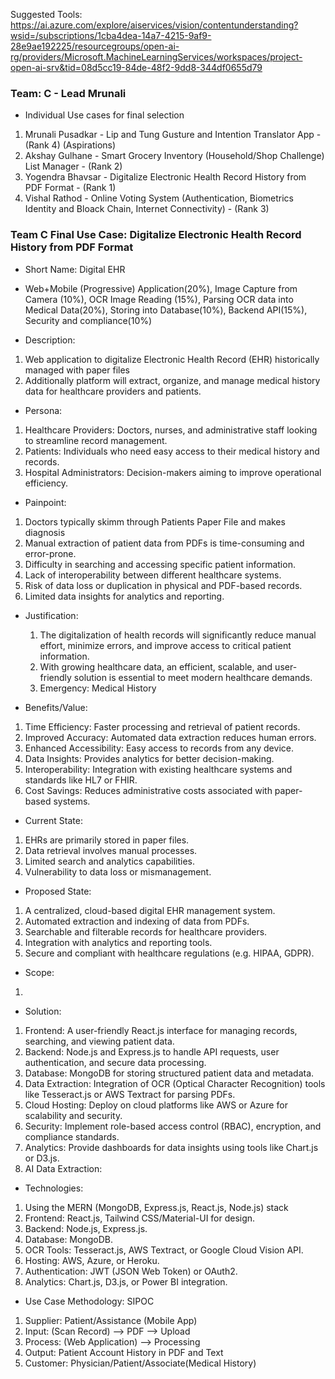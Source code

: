 Suggested Tools:
https://ai.azure.com/explore/aiservices/vision/contentunderstanding?wsid=/subscriptions/1cba4dea-14a7-4215-9af9-28e9ae192225/resourcegroups/open-ai-rg/providers/Microsoft.MachineLearningServices/workspaces/project-open-ai-srv&tid=08d5cc19-84de-48f2-9dd8-344df0655d79

### Team: C - Lead Mrunali
- Individual Use cases for final selection
1. Mrunali Pusadkar - Lip and Tung Gusture and Intention Translator App - (Rank 4) (Aspirations)
2. Akshay Gulhane - Smart Grocery Inventory (Household/Shop Challenge) List Manager - (Rank 2)
3. Yogendra Bhavsar - Digitalize Electronic Health Record History from PDF Format - (Rank 1)
4. Vishal Rathod - Online Voting System (Authentication, Biometrics Identity and Bloack Chain, Internet Connectivity) - (Rank 3)

### Team C Final Use Case: Digitalize Electronic Health Record History from PDF Format
- Short Name: Digital EHR
- Web+Mobile (Progressive) Application(20%), Image Capture from Camera (10%), OCR Image Reading (15%), Parsing OCR data into Medical Data(20%), Storing into Database(10%), Backend API(15%), Security and compliance(10%)

- Description:
1. Web application to digitalize Electronic Health Record (EHR) historically managed with paper files
2. Additionally platform will extract, organize, and manage medical history data for healthcare providers and patients.
  
- Persona:
1. Healthcare Providers: Doctors, nurses, and administrative staff looking to streamline record management.
2. Patients: Individuals who need easy access to their medical history and records.
3. Hospital Administrators: Decision-makers aiming to improve operational efficiency.
  
- Painpoint:
1. Doctors typically skimm through Patients Paper File and makes diagnosis
2. Manual extraction of patient data from PDFs is time-consuming and error-prone.
3. Difficulty in searching and accessing specific patient information.
4. Lack of interoperability between different healthcare systems.
5. Risk of data loss or duplication in physical and PDF-based records.
6. Limited data insights for analytics and reporting.

- Justification:
  1. The digitalization of health records will significantly reduce manual effort, minimize errors, and improve access to critical patient information.
  2. With growing healthcare data, an efficient, scalable, and user-friendly solution is essential to meet modern healthcare demands.
  3. Emergency: Medical History
  
- Benefits/Value:
1. Time Efficiency: Faster processing and retrieval of patient records.
2. Improved Accuracy: Automated data extraction reduces human errors.
3. Enhanced Accessibility: Easy access to records from any device.
4. Data Insights: Provides analytics for better decision-making.
5. Interoperability: Integration with existing healthcare systems and standards like HL7 or FHIR.
6. Cost Savings: Reduces administrative costs associated with paper-based systems.
  
- Current State:
1. EHRs are primarily stored in paper files.
2. Data retrieval involves manual processes.
3. Limited search and analytics capabilities.
4. Vulnerability to data loss or mismanagement.

- Proposed State:
1. A centralized, cloud-based digital EHR management system.
2. Automated extraction and indexing of data from PDFs.
3. Searchable and filterable records for healthcare providers.
4. Integration with analytics and reporting tools.
5. Secure and compliant with healthcare regulations (e.g. HIPAA, GDPR).

- Scope:
1. 

- Solution:
1. Frontend: A user-friendly React.js interface for managing records, searching, and viewing patient data.
2. Backend: Node.js and Express.js to handle API requests, user authentication, and secure data processing.
3. Database: MongoDB for storing structured patient data and metadata.
4. Data Extraction: Integration of OCR (Optical Character Recognition) tools like Tesseract.js or AWS Textract for parsing PDFs.
5. Cloud Hosting: Deploy on cloud platforms like AWS or Azure for scalability and security.
6. Security: Implement role-based access control (RBAC), encryption, and compliance standards.
7. Analytics: Provide dashboards for data insights using tools like Chart.js or D3.js.
9. AI Data Extraction: 

- Technologies:
1. Using the MERN (MongoDB, Express.js, React.js, Node.js) stack
2. Frontend: React.js, Tailwind CSS/Material-UI for design.
3. Backend: Node.js, Express.js.
4. Database: MongoDB.
5. OCR Tools: Tesseract.js, AWS Textract, or Google Cloud Vision API.
6. Hosting: AWS, Azure, or Heroku.
7. Authentication: JWT (JSON Web Token) or OAuth2.
8. Analytics: Chart.js, D3.js, or Power BI integration.

- Use Case Methodology: SIPOC
1. Supplier: Patient/Assistance (Mobile App)
2. Input: (Scan Record) --> PDF --> Upload
3. Process: (Web Application) --> Processing 
4. Output: Patient Account History in PDF and Text
5. Customer: Physician/Patient/Associate(Medical History)
    

